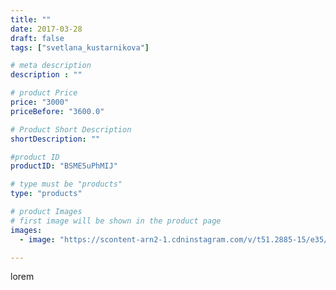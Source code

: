 ```yaml
---
title: ""
date: 2017-03-28
draft: false
tags: ["svetlana_kustarnikova"]

# meta description
description : ""

# product Price
price: "3000"
priceBefore: "3600.0"

# Product Short Description
shortDescription: ""

#product ID
productID: "BSME5uPhMIJ"

# type must be "products"
type: "products"

# product Images
# first image will be shown in the product page
images:
  - image: "https://scontent-arn2-1.cdninstagram.com/v/t51.2885-15/e35/17493556_1272289812824087_7672723602721996800_n.jpg?se=7&tp=1&_nc_ht=scontent-arn2-1.cdninstagram.com&_nc_cat=111&_nc_ohc=5RBZYRNFiyEAX91PTs9&ccb=7-4&oh=cdd9777d974bd344bd7bbf5913bbaf6d&oe=608161CC&ig_cache_key=MTQ4MDU3OTkzNjM0Njc1MTQ5Nw%3D%3D.2-ccb7-4"

---
```

lorem
